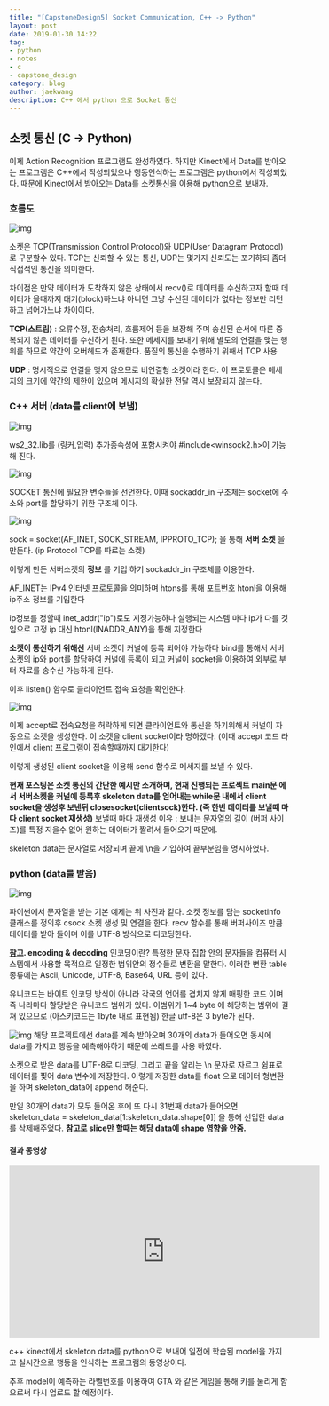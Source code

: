 ```yaml
---
title: "[CapstoneDesign5] Socket Communication, C++ -> Python"
layout: post
date: 2019-01-30 14:22
tag:
- python
- notes
- c
- capstone_design
category: blog
author: jaekwang
description: C++ 에서 python 으로 Socket 통신
---
```


## 소켓 통신 (C -> Python)

이제 Action Recognition 프로그램도 완성하였다.
하지만 Kinect에서 Data를 받아오는 프로그램은 C++에서 작성되었으나
행동인식하는 프로그램은 python에서 작성되었다.
때문에 Kinect에서 받아오는 Data를 소켓통신을 이용해 python으로 보내자.

### 흐름도

![img](../assets/images/SocketCommunication/23.PNG)

소켓은 TCP(Transmission Control Protocol)와 UDP(User Datagram Protocol)로 구분할수 있다.
TCP는 신뢰할 수 있는 통신, UDP는 몇가지 신뢰도는 포기하되 좀더 직접적인 통신을 의미한다.

차이점은 만약 데이터가 도착하지 않은 상태에서 recv()로 데이터를 수신하고자 할때 데이터가
올때까지 대기(block)하느냐 아니면 그냥 수신된 데이터가 없다는 정보만 리턴하고 넘어가느냐 차이이다.

**TCP(스트림)** : 오류수정, 전송처리, 흐름제어 등을 보장해 주며 송신된 순서에 따른
중복되지 않은 데이터를 수신하게 된다. 또한 메세지를 보내기 위해 별도의 연결을 맺는 행위를
하므로 약간의 오버헤드가 존재한다.
품질의 통신을 수행하기 위해서 TCP 사용

**UDP** : 명시적으로 연결을 맺지 않으므로 비연결형 소켓이라 한다. 이 프로토콜은
 메세지의 크기에 약간의 제한이 있으며 메시지의 확실한 전달 역시 보장되지 않는다.

### C++ 서버 (data를 client에 보냄)

![img](../assets/images/SocketCommunication/35.PNG)

ws2_32.lib를 (링커,입력) 추가종속성에 포함시켜야 #include<winsock2.h>이 가능 해 진다.

![img](../assets/images/SocketCommunication/36.PNG)

SOCKET 통신에 필요한 변수들을 선언한다.  이때 sockaddr_in 구조체는 socket에 주소와
port를 할당하기 위한 구조체 이다.

![img](../assets/images/SocketCommunication/37.PNG)


sock = socket(AF_INET, SOCK_STREAM, IPPROTO_TCP);
을 통해 **서버 소켓** 을 만든다. (ip Protocol TCP를 따르는 소켓)

이렇게 만든 서버소켓의 **정보** 를 기입 하기 sockaddr_in 구조체를 이용한다.

AF_INET는 IPv4 인터넷 프로토콜을 의미하며
htons를 통해 포트번호
htonl을 이용해 ip주소 정보를 기입한다

ip정보를 정할때 inet_addr("ip")로도 지정가능하나 실행되는 시스템 마다 ip가 다를 것
임으로 고정 ip 대신 htonl(INADDR_ANY)을 통해 지정한다

**소켓이 통신하기 위해선** 서버 소켓이 커널에 등록 되어야 가능하다
bind를 통해서 서버소켓의 ip와 port를 할당하여 커널에 등록이 되고
커널이 socket을 이용하여 외부로 부터 자료를 송수신 가능하게 된다.


이후 listen() 함수로 클라이언트 접속 요청을 확인한다.

![img](../assets/images/SocketCommunication/38.PNG)

이제 accept로 접속요청을 허락하게 되면 클라이언트와 통신을 하기위해서 커널이 자동으로
소켓을 생성한다. 이 소켓을 client socket이라 명하겠다. (이때 accept 코드 라인에서
client 프로그램이 접속할때까지 대기한다)

이렇게 생성된 client socket을 이용해 send 함수로 메세지를 보낼 수 있다.


**현재 포스팅은 소켓 통신의 간단한 예시만 소개하며, 현재 진행되는 프로젝트 main문 에서
 서버소켓을 커널에 등록후 skeleton data를 얻어내는 while문 내에서 client socket을 생성후
보낸뒤 closesocket(clientsock)한다. (즉 한번 데이터를 보낼때 마다 client socket 재생성)**
보낼때 마다 재생성 이유 : 보내는 문자열의 길이 (버퍼 사이즈)를 특정 지을수 없어 원하는 데이터가 짤려서 들어오기 때문에.

skeleton data는 문자열로 저장되며 끝에 \n을 기입하여 끝부분임을 명시하였다.


### python (data를 받음)

![img](../assets/images/SocketCommunication/39.PNG)

파이썬에서 문자열을 받는 기본 예제는 위 사진과 같다.
소켓 정보를 담는 socketinfo 클래스를 정의후 csock 소켓 생성 및 연결을 한다.
recv 함수를 통해 버퍼사이즈 만큼 데이터를 받아 들이며 이를 UTF-8 방식으로 디코딩한다.

**[참고](http://redscreen.tistory.com/163). encoding & decoding**
인코딩이란? 특정한 문자 집합 안의 문자들을 컴퓨터 시스템에서 사용할 목적으로 일정한
범위안의 정수들로 변환을 말한다. 이러한 변환 table 종류에는 Ascii, Unicode, UTF-8, Base64, URL 등이 있다.

유니코드는 바이트 인코딩 방식이 아니라 각국의 언어를 겹치지 않게 매핑한 코드 이며
즉 나라마다 할당받은 유니코드 범위가 있다.
이범위가 1~4 byte 에 해당하는 범위에 걸쳐 있으므로 (아스키코드는 1byte 내로 표현됨)
한글 utf-8은 3 byte가 된다.


![img](../assets/images/SocketCommunication/40.PNG)
해당 프로젝트에선 data를 계속 받아오며 30개의 data가 들어오면 동시에 data를 가지고
행동을 예측해야하기 때문에 쓰레드를 사용 하였다.

소켓으로 받은 data를 UTF-8로 디코딩, 그리고 끝을 알리는 \n 문자로 자르고
쉼표로 데이터를 찢어 data 변수에 저장한다.
이렇게 저장한 data를 float 으로 데이터 형변환을 하며 skeleton_data에 append 해준다.


만일 30개의 data가 모두 들어온 후에 또 다시 31번째 data가 들어오면
skeleton_data = skeleton_data[1:skeleton_data.shape[0]]
을 통해 선입한 data를 삭제해주었다.
**참고로 slice만 할때는 해당 data에 shape 영향을 안줌.**

#### 결과 동영상
<iframe width="560" height="310" src="https://www.youtube.com/embed/mdGhFOe2Fn8" frameborder="0" allowfullscreen></iframe>

c++ kinect에서 skeleton data를 python으로 보내어 일전에 학습된 model을 가지고
실시간으로 행동을 인식하는 프로그램의 동영상이다.

추후 model이 예측하는 라벨번호를 이용하여 GTA 와 같은 게임을 통해
키를 눌리게 함으로써 다시 업로드 할 예정이다.
